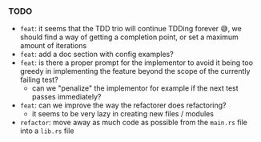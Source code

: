 ### TODO

- `feat`: it seems that the TDD trio will continue TDDing forever 😅, we should find a way of getting a completion point, or set a maximum amount of iterations
- `feat`: add a doc section with config examples?
- `feat`: is there a proper prompt for the implementor to avoid it being too greedy in implementing the feature beyond the scope of the currently failing test?
    - can we "penalize" the implementor for example if the next test passes immediately?
- `feat`: can we improve the way the refactorer does refactoring?
    - it seems to be very lazy in creating new files / modules
- `refactor`: move away as much code as possible from the `main.rs` file into a `lib.rs` file
